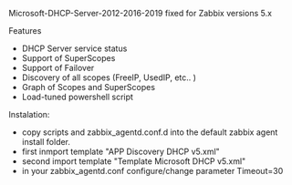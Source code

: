 Microsoft-DHCP-Server-2012-2016-2019 fixed for Zabbix versions 5.x

Features

- DHCP Server service status
- Support of SuperScopes
- Support of Failover
- Discovery of all scopes (FreeIP, UsedIP, etc.. )
- Graph of Scopes and SuperScopes
- Load-tuned powershell script


Instalation:

- copy scripts and zabbix_agentd.conf.d into the default zabbix agent install folder.
- first inmport template "APP Discovery DHCP v5.xml"
- second import template "Template Microsoft DHCP v5.xml"
- in your zabbix_agentd.conf configure/change parameter Timeout=30
